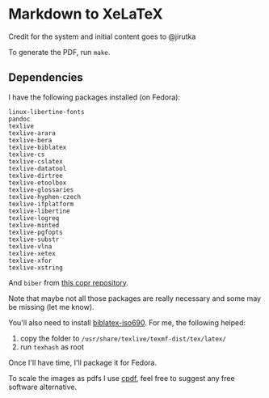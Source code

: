 Markdown to XeLaTeX
===================

Credit for the system and initial content goes to @jirutka

To generate the PDF, run `make`.


Dependencies
------------

I have the following packages installed (on Fedora):

    linux-libertine-fonts
    pandoc
    texlive
    texlive-arara
    texlive-bera
    texlive-biblatex
    texlive-cs
    texlive-cslatex
    texlive-datatool
    texlive-dirtree
    texlive-etoolbox
    texlive-glossaries
    texlive-hyphen-czech
    texlive-ifplatform
    texlive-libertine
    texlive-logreq
    texlive-minted
    texlive-pgfopts
    texlive-substr
    texlive-vlna
    texlive-xetex
    texlive-xfor
    texlive-xstring

And `biber` from [this copr repository](http://copr.fedoraproject.org/coprs/cbm/Biber/).

Note that maybe not all those packages are really necessary and some may be missing (let me know).

You'll also need to install [biblatex-iso690](https://github.com/michal-h21/biblatex-iso690). For me, the following helped:

 1. copy the folder to `/usr/share/texlive/texmf-dist/tex/latex/`
 2. run `texhash` as root

Once I'll have time, I'll package it for Fedora.

To scale the images as pdfs I use [cpdf](http://community.coherentpdf.com/), feel free to suggest any free software alternative.
